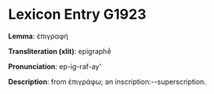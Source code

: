 # Lexicon Entry G1923

**Lemma**: ἐπιγραφή

**Transliteration (xlit)**: epigraphḗ

**Pronunciation**: ep-ig-raf-ay'

**Description**:
from ἐπιγράφω; an inscription:--superscription.
